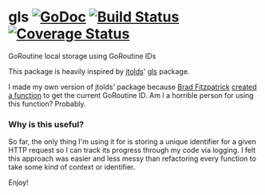 gls [![GoDoc](https://godoc.org/github.com/tylerb/gls?status.png)](http://godoc.org/github.com/tylerb/gls) [![Build Status](https://drone.io/github.com/tylerb/gls/status.png)](https://drone.io/github.com/tylerb/gls/latest) [![Coverage Status](https://coveralls.io/repos/tylerb/gls/badge.svg?branch=master)](https://coveralls.io/r/tylerb/gls?branch=master)
===

GoRoutine local storage using GoRoutine IDs

This package is heavily inspired by [jtolds](https://github.com/jtolds)' [gls](https://github.com/jtolds/gls) package.

I made my own version of jtolds' package because [Brad Fitzpatrick](https://github.com/bradfitz) [created a function](https://github.com/bradfitz/http2/blob/dc0c5c000ec33e263612939744d51a3b68b9cece/gotrack.go) to get the current GoRoutine ID. Am I a horrible person for using this function? Probably.

### Why is this useful? ###

So far, the only thing I'm using it for is storing a unique identifier for a given HTTP request so I can track its progress through my code via logging. I felt this approach was easier and less messy than refactoring every function to take some kind of context or identifier.

Enjoy!
